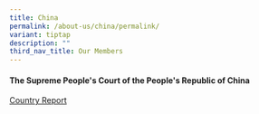 ```yaml
---
title: China
permalink: /about-us/china/permalink/
variant: tiptap
description: ""
third_nav_title: Our Members
---
```

<h4><strong>The Supreme People's Court of the People's Republic of China</strong></h4>
<p><a href="/files/china-country report.pdf" rel="noopener noreferrer nofollow" target="_blank">Country Report</a>
</p>
<p></p>
<p></p>
<p></p>
<p></p>